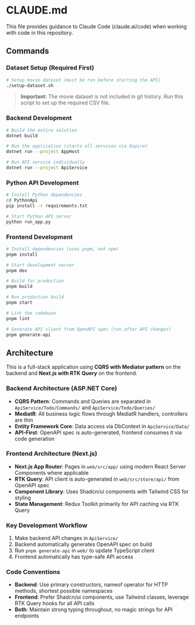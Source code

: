 # CLAUDE.md

This file provides guidance to Claude Code (claude.ai/code) when working with code in this repository.

## Commands

### Dataset Setup (Required First)
```bash
# Setup movie dataset (must be run before starting the API)
./setup-dataset.sh
```
> **Important**: The movie dataset is not included in git history. Run this script to set up the required CSV file.

### Backend Development
```bash
# Build the entire solution
dotnet build

# Run the application (starts all services via Aspire)
dotnet run --project AppHost

# Run API service individually
dotnet run --project ApiService
```

### Python API Development
```bash
# Install Python dependencies
cd PythonApi
pip install -r requirements.txt

# Start Python API server
python run_app.py
```

### Frontend Development
```bash
# Install dependencies (uses pnpm, not npm)
pnpm install

# Start development server
pnpm dev

# Build for production
pnpm build

# Run production build
pnpm start

# Lint the codebase
pnpm lint

# Generate API client from OpenAPI spec (run after API changes)
pnpm generate-api
```

## Architecture

This is a full-stack application using **CQRS with Mediator pattern** on the backend and **Next.js with RTK Query** on the frontend.

### Backend Architecture (ASP.NET Core)
- **CQRS Pattern**: Commands and Queries are separated in `ApiService/Todo/Commands/` and `ApiService/Todo/Queries/`
- **MediatR**: All business logic flows through MediatR handlers, controllers are thin
- **Entity Framework Core**: Data access via DbContext in `ApiService/Data/`
- **API-First**: OpenAPI spec is auto-generated, frontend consumes it via code generation

### Frontend Architecture (Next.js)
- **Next.js App Router**: Pages in `web/src/app/` using modern React Server Components where applicable
- **RTK Query**: API client is auto-generated in `web/src/store/api/` from OpenAPI spec
- **Component Library**: Uses Shadcn/ui components with Tailwind CSS for styling
- **State Management**: Redux Toolkit primarily for API caching via RTK Query

### Key Development Workflow
1. Make backend API changes in `ApiService/`
2. Backend automatically generates OpenAPI spec on build
3. Run `pnpm generate-api` in `web/` to update TypeScript client
4. Frontend automatically has type-safe API access

### Code Conventions
- **Backend**: Use primary constructors, nameof operator for HTTP methods, shortest possible namespaces
- **Frontend**: Prefer Shadcn/ui components, use Tailwind classes, leverage RTK Query hooks for all API calls
- **Both**: Maintain strong typing throughout, no magic strings for API endpoints